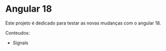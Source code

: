 # Angular 18

Este projeto é dedicado para testar as novas mudanças com o angular 18.

Conteudos:
- Signals